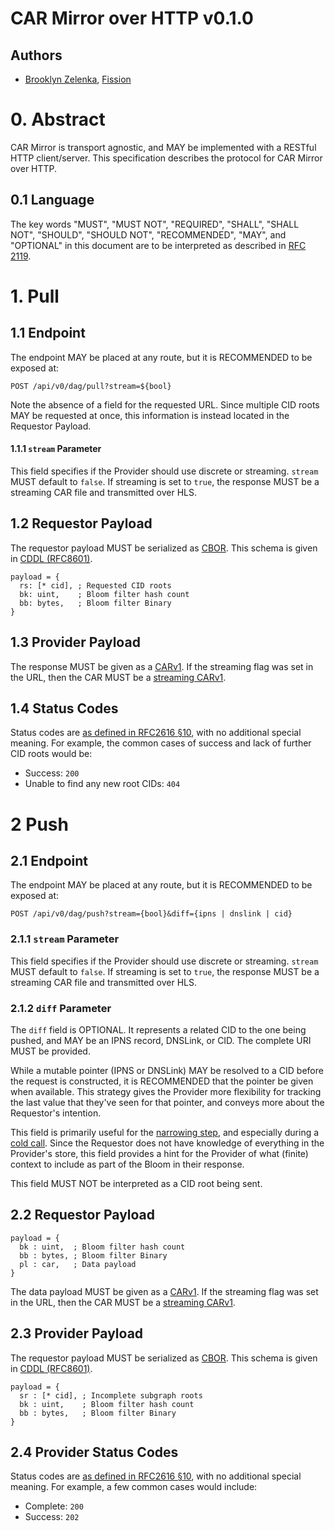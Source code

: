 # CAR Mirror over HTTP v0.1.0

## Authors

* [Brooklyn Zelenka](https://github.com/expede), [Fission](https://fission.codes)

# 0. Abstract

CAR Mirror is transport agnostic, and MAY be implemented with a RESTful HTTP client/server. This specification describes the protocol for CAR Mirror over HTTP.

## 0.1 Language

The key words "MUST", "MUST NOT", "REQUIRED", "SHALL", "SHALL NOT", "SHOULD", "SHOULD NOT", "RECOMMENDED", "MAY", and "OPTIONAL" in this document are to be interpreted as described in [RFC 2119](https://datatracker.ietf.org/doc/html/rfc2119).

# 1. Pull

## 1.1 Endpoint

The endpoint MAY be placed at any route, but it is RECOMMENDED to be exposed at:

```http
POST /api/v0/dag/pull?stream=${bool}
```

Note the absence of a field for the requested URL. Since multiple CID roots MAY be requested at once, this information is instead located in the Requestor Payload.

#### 1.1.1 `stream` Parameter

This field specifies if the Provider should use discrete or streaming. `stream` MUST default to `false`. If streaming is set to `true`, the response MUST be a streaming CAR file and transmitted over HLS.

## 1.2 Requestor Payload

The requestor payload MUST be serialized as [CBOR](https://cbor.io/). This schema is given in [CDDL (RFC8601)](https://datatracker.ietf.org/doc/html/rfc8610).

```cddl
payload = {
  rs: [* cid], ; Requested CID roots
  bk: uint,    ; Bloom filter hash count
  bb: bytes,   ; Bloom filter Binary
}
```

## 1.3 Provider Payload

The response MUST be given as a [CARv1](https://ipld.io/specs/transport/car/carv1/). If the streaming flag was set in the URL, then the CAR MUST be a [streaming CARv1](https://ipld.io/specs/transport/car/carv1/#performance).

## 1.4 Status Codes

Status codes are [as defined in RFC2616 §10](https://www.rfc-editor.org/rfc/rfc2616#section-10), with no additional special meaning. For example, the common cases of success and lack of further CID roots would be:

* Success: `200`
* Unable to find any new root CIDs: `404`

# 2 Push

## 2.1 Endpoint

The endpoint MAY be placed at any route, but it is RECOMMENDED to be exposed at:

```http
POST /api/v0/dag/push?stream={bool}&diff={ipns | dnslink | cid}
```

### 2.1.1 `stream` Parameter

This field specifies if the Provider should use discrete or streaming. `stream` MUST default to `false`. If streaming is set to `true`, the response MUST be a streaming CAR file and transmitted over HLS.

### 2.1.2 `diff` Parameter

The `diff` field is OPTIONAL. It represents a related CID to the one being pushed, and MAY be an IPNS record, DNSLink, or CID. The complete URI MUST be provided.

While a mutable pointer (IPNS or DNSLink) MAY be resolved to a CID before the request is constructed, it is RECOMMENDED that the pointer be given when available. This strategy gives the Provider more flexibility for tracking the last value that they've seen for that pointer, and conveys more about the Requestor's intention.

This field is primarily useful for the [narrowing step](#312-narrowing), and especially during a [cold call](#3131-cold-calls). Since the Requestor does not have knowledge of everything in the Provider's store, this field provides a hint for the Provider of what (finite) context to include as part of the Bloom in their response.

This field MUST NOT be interpreted as a CID root being sent.

## 2.2 Requestor Payload

```cddl
payload = {
  bk : uint,  ; Bloom filter hash count
  bb : bytes, ; Bloom filter Binary
  pl : car,   ; Data payload
}
```

The data payload MUST be given as a [CARv1](https://ipld.io/specs/transport/car/carv1/). If the streaming flag was set in the URL, then the CAR MUST be a [streaming CARv1](https://ipld.io/specs/transport/car/carv1/#performance).

## 2.3 Provider Payload

The requestor payload MUST be serialized as [CBOR](https://cbor.io/). This schema is given in [CDDL (RFC8601)](https://datatracker.ietf.org/doc/html/rfc8610).

```cddl
payload = {
  sr : [* cid], ; Incomplete subgraph roots
  bk : uint,    ; Bloom filter hash count
  bb : bytes,   ; Bloom filter Binary
}
```

## 2.4 Provider Status Codes

Status codes are [as defined in RFC2616 §10](https://www.rfc-editor.org/rfc/rfc2616#section-10), with no additional special meaning. For example, a few common cases would include:

* Complete: `200`
* Success: `202`
